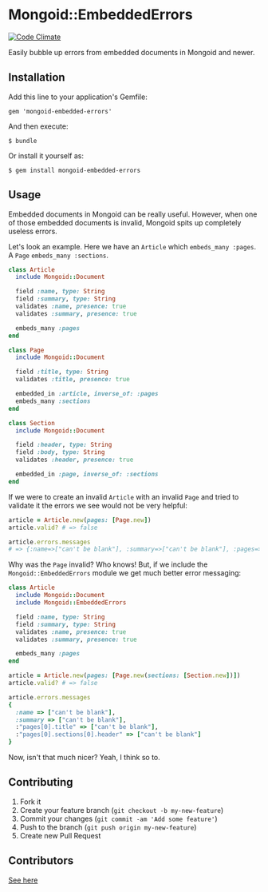 # Mongoid::EmbeddedErrors
[![Code Climate](https://codeclimate.com/github/glooko/mongoid-embedded-errors/badges/gpa.svg)](https://codeclimate.com/github/glooko/mongoid-embedded-errors)

Easily bubble up errors from embedded documents in Mongoid and newer.

## Installation

Add this line to your application's Gemfile:

    gem 'mongoid-embedded-errors'

And then execute:

    $ bundle

Or install it yourself as:

    $ gem install mongoid-embedded-errors

## Usage

Embedded documents in Mongoid can be really useful. However, when one of those embedded documents is invalid, Mongoid spits up completely useless errors.

Let's look an example. Here we have an `Article` which `embeds_many :pages`. A `Page` `embeds_many :sections`.

```ruby
class Article
  include Mongoid::Document

  field :name, type: String
  field :summary, type: String
  validates :name, presence: true
  validates :summary, presence: true

  embeds_many :pages
end

class Page
  include Mongoid::Document

  field :title, type: String
  validates :title, presence: true

  embedded_in :article, inverse_of: :pages
  embeds_many :sections
end

class Section
  include Mongoid::Document

  field :header, type: String
  field :body, type: String
  validates :header, presence: true

  embedded_in :page, inverse_of: :sections
end
```

If we were to create an invalid `Article` with an invalid `Page` and tried to validate it the errors we see would not be very helpful:

```ruby
article = Article.new(pages: [Page.new])
article.valid? # => false

article.errors.messages
# => {:name=>["can't be blank"], :summary=>["can't be blank"], :pages=>["is invalid"]}
```

Why was the `Page` invalid? Who knows! But, if we include the `Mongoid::EmbeddedErrors` module we get much better error messaging:

```ruby
class Article
  include Mongoid::Document
  include Mongoid::EmbeddedErrors

  field :name, type: String
  field :summary, type: String
  validates :name, presence: true
  validates :summary, presence: true

  embeds_many :pages
end

article = Article.new(pages: [Page.new(sections: [Section.new])])
article.valid? # => false

article.errors.messages
{
  :name => ["can't be blank"],
  :summary => ["can't be blank"],
  :"pages[0].title" => ["can't be blank"],
  :"pages[0].sections[0].header" => ["can't be blank"]
}
```

Now, isn't that much nicer? Yeah, I think so to.

## Contributing

1. Fork it
2. Create your feature branch (`git checkout -b my-new-feature`)
3. Commit your changes (`git commit -am 'Add some feature'`)
4. Push to the branch (`git push origin my-new-feature`)
5. Create new Pull Request

## Contributors

[See here](https://github.com/glooko/mongoid-embedded-errors/graphs/contributors)
